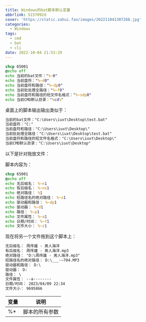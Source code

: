 ```yaml
---
title: Windows的bat脚本默认变量
abbrlink: 5157092d
cover: 'https://static.zahui.fan/images/202211041307268.jpg'
categories:
  - Windows
tags:
  - cmd
  - bat
  - cli
date: 2022-10-04 21:53:29
---
```



```bat
chcp 65001
@echo off
echo 当前的bat文件："%~0"
echo 当前盘符："%~d0"
echo 当前盘符和路径："%~dp0"
echo 当前批处理全路径："%~f0"
echo 当前盘符和路径的短文件名格式："%~sdp0"
echo 当前CMD默认目录："%cd%"
```

桌面上的脚本输出输出类似于：

```txt
当前的bat文件："C:\Users\iuxt\Desktop\test.bat"
当前盘符："C:"
当前盘符和路径："C:\Users\iuxt\Desktop\"
当前批处理全路径："C:\Users\iuxt\Desktop\test.bat"
当前盘符和路径的短文件名格式："C:\Users\iuxt\Desktop\"
当前CMD默认目录："C:\Users\iuxt\Desktop"
```

以下是针对拖放文件：

脚本内容为：
```bat
chcp 65001
@echo off
echo 无后缀名： %~n1
echo 有后缀名： %~nx1
echo 绝对路径： %1
echo 短路径名的绝对路径： %~s1
echo 驱动器和路径： %~dp1
echo 驱动器： %~d1
echo 路径： %~p1
echo 文件属性： %~a1
echo 日期/时间： %~t1
echo 文件大小： %~z1
```

现在将另一个文件拖到这个脚本上：
```txt
无后缀名： 周传雄 - 男人海洋
有后缀名： 周传雄 - 男人海洋.mp3
绝对路径： "D:\周传雄 - 男人海洋.mp3"
短路径名的绝对路径： D:\___-~704.MP3
驱动器和路径： D:\
驱动器： D:
路径： \
文件属性： --a--------
日期/时间： 2023/04/09 22:34
文件大小： 9695866
```

| 变量 | 说明 |
| ---- | ---- |
|  %*    |  脚本的所有参数    |
